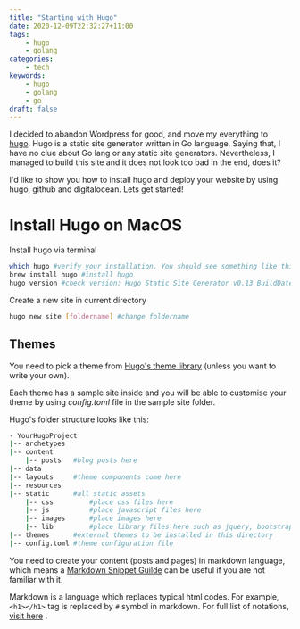 ```yaml
---
title: "Starting with Hugo"
date: 2020-12-09T22:32:27+11:00
tags:
    - hugo
    - golang
categories:
    - tech
keywords:
    - hugo
    - golang
    - go
draft: false
---
```


I decided to abandon Wordpress for good, and move my everything to [hugo](https://gohugo.io/).
Hugo is a static site generator written in Go language. Saying that, I have no clue about Go lang or any static site generators.
Nevertheless, I managed to build this site and it does not look too bad in the end, does it?

I'd like to show you how to install hugo and deploy your website by using hugo, github and digitalocean. Lets get started!

# Install Hugo on MacOS

Install hugo via terminal
```bash
which hugo #verify your installation. You should see something like this if you have hugo already installed: /usr/local/bin/hugo
brew install hugo #install hugo
hugo version #check version: Hugo Static Site Generator v0.13 BuildDate: 2015-03-09T21:34:47-05:00
```

Create a new site in current directory
```bash
hugo new site [foldername] #change foldername
```

## Themes

You need to pick a theme from [Hugo's theme library](https://themes.gohugo.io/) (unless you want to write your own).

Each theme has a sample site inside and you will be able to customise your theme by using *config.toml* file in the sample site folder.

Hugo's folder structure looks like this:

```bash
- YourHugoProject
|-- archetypes
|-- content
    |-- posts   #blog posts here
|-- data
|-- layouts     #theme components come here
|-- resources
|-- static      #all static assets
    |-- css         #place css files here
    |-- js          #place javascript files here
    |-- images      #place images here
    |-- lib         #place library files here such as jquery, bootstrap, fontawesome
|-- themes      #external themes to be installed in this directory
|-- config.toml #theme configuration file
```

You need to create your content (posts and pages) in markdown language, which means a [Markdown Snippet Guilde](https://sites.google.com/site/getsnippet/html-1/markdown) can be useful if you are not familiar with it.

Markdown is a language which replaces typical html codes. For example, `<h1></h1>` tag is replaced by `#` symbol in markdown. For full list of notations, [visit here](https://sites.google.com/site/getsnippet/html-1/markdown) .